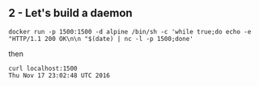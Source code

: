 2 - Let's build a daemon
------------------------

    docker run -p 1500:1500 -d alpine /bin/sh -c 'while true;do echo -e "HTTP/1.1 200 OK\n\n "$(date) | nc -l -p 1500;done'

then

    curl localhost:1500
    Thu Nov 17 23:02:48 UTC 2016